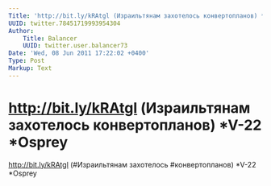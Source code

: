 ```yaml
---
Title: 'http://bit.ly/kRAtgl (Израильтянам захотелось конвертопланов) *V-22 *Osprey'
UUID: twitter.78451719993954304
Author:
    Title: Balancer
    UUID: twitter.user.balancer73
Date: 'Wed, 08 Jun 2011 17:22:02 +0400'
Type: Post
Markup: Text
---
```


# http://bit.ly/kRAtgl (Израильтянам захотелось конвертопланов) *V-22 *Osprey

http://bit.ly/kRAtgl (#Израильтянам захотелось
#конвертопланов) *V-22 *Osprey